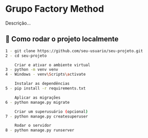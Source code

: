 # Grupo Factory Method

Descrição...

## 🧩 Como rodar o projeto localmente

```bash
1 - git clone https://github.com/seu-usuario/seu-projeto.git
2 - cd seu-projeto

    Criar e ativar o ambiente virtual
3 - python -m venv venv
4 - Windows - venv\Scripts\activate

    Instalar as dependências
5 - pip install -r requirements.txt

    Aplicar as migrações
6 - python manage.py migrate

    Criar um superusuário (opcional)
7 - python manage.py createsuperuser

    Rodar o servidor
8 - python manage.py runserver